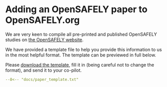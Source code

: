 # Adding an OpenSAFELY paper to OpenSAFELY.org

We are very keen to compile all pre-printed and published OpenSAFELY studies on [the OpenSAFELY website](https://www.opensafely.org/research).

We have provided a template file to help you provide this information to us in the most helpful format. The template can be previewed in full below.

Please [download the template](/paper_template.txt), fill it in (being careful not to change the format), and send it to your co-pilot.



```yaml
--8<-- "docs/paper_template.txt"
```
